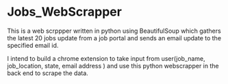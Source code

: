 # Jobs_WebScrapper
This is a web scrppper written in python using BeautifulSoup which gathers the latest 20 jobs update from a job portal and sends an email update to the specified email id.

I  intend to build a chrome extension to take input from user(job_name, job_location, state, email address ) and use this python webscrapper in the back end to scrape the data.
